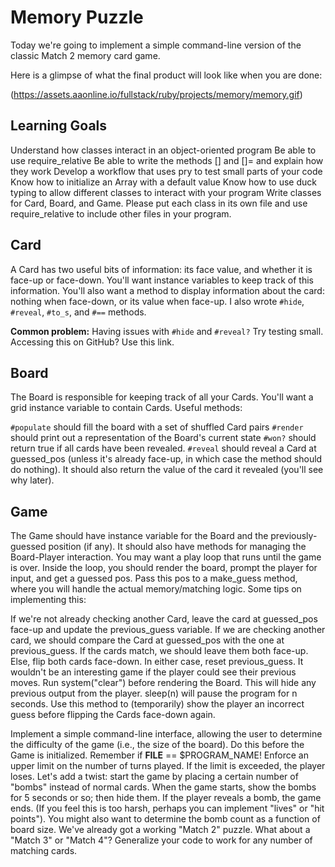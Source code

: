 # Memory Puzzle
Today we're going to implement a simple command-line version of the classic Match 2 memory card game.

Here is a glimpse of what the final product will look like when you are done:

(https://assets.aaonline.io/fullstack/ruby/projects/memory/memory.gif)

## Learning Goals
Understand how classes interact in an object-oriented program
Be able to use require_relative
Be able to write the methods [] and []= and explain how they work
Develop a workflow that uses pry to test small parts of your code
Know how to initialize an Array with a default value
Know how to use duck typing to allow different classes to interact with your program
Write classes for Card, Board, and Game. Please put each class in its own file and use require_relative to include other files in your program.

## Card
A Card has two useful bits of information: its face value, and whether it is face-up or face-down. You'll want instance variables to keep track of this information. You'll also want a method to display information about the card: nothing when face-down, or its value when face-up. I also wrote `#hide`, `#reveal`, `#to_s`, and `#==` methods.

**Common problem:** Having issues with `#hide` and `#reveal?` Try testing small. Accessing this on GitHub? Use this link.

## Board
The Board is responsible for keeping track of all your Cards. You'll want a grid instance variable to contain Cards. Useful methods:

`#populate` should fill the board with a set of shuffled Card pairs
`#render` should print out a representation of the Board's current state
`#won?` should return true if all cards have been revealed.
`#reveal` should reveal a Card at guessed_pos (unless it's already face-up, in which case the method should do nothing). It should also return the value of the card it revealed (you'll see why later).


## Game
The Game should have instance variable for the Board and the previously-guessed position (if any). It should also have methods for managing the Board-Player interaction. You may want a play loop that runs until the game is over. Inside the loop, you should render the board, prompt the player for input, and get a guessed pos. Pass this pos to a make_guess method, where you will handle the actual memory/matching logic. Some tips on implementing this:

If we're not already checking another Card, leave the card at guessed_pos face-up and update the previous_guess variable.
If we are checking another card, we should compare the Card at guessed_pos with the one at previous_guess.
If the cards match, we should leave them both face-up.
Else, flip both cards face-down.
In either case, reset previous_guess.
It wouldn't be an interesting game if the player could see their previous moves. Run system("clear") before rendering the Board. This will hide any previous output from the player. sleep(n) will pause the program for n seconds. Use this method to (temporarily) show the player an incorrect guess before flipping the Cards face-down again.


Implement a simple command-line interface, allowing the user to determine the difficulty of the game (i.e., the size of the board). Do this before the Game is initialized. Remember if __FILE__ == $PROGRAM_NAME!
Enforce an upper limit on the number of turns played. If the limit is exceeded, the player loses.
Let's add a twist: start the game by placing a certain number of "bombs" instead of normal cards. When the game starts, show the bombs for 5 seconds or so; then hide them. If the player reveals a bomb, the game ends. (If you feel this is too harsh, perhaps you can implement "lives" or "hit points"). You might also want to determine the bomb count as a function of board size.
We've already got a working "Match 2" puzzle. What about a "Match 3" or "Match 4"? Generalize your code to work for any number of matching cards.